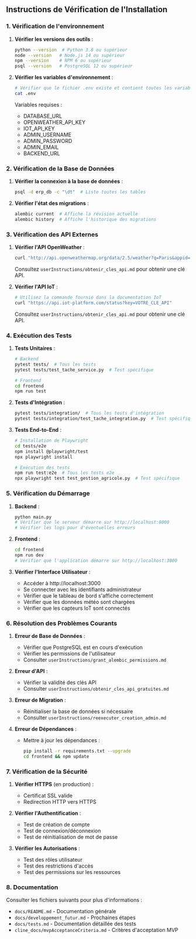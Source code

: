## Instructions de Vérification de l'Installation

### 1. Vérification de l'environnement

1. **Vérifier les versions des outils** :
   ```bash
   python --version  # Python 3.8 ou supérieur
   node --version   # Node.js 14 ou supérieur
   npm --version    # NPM 6 ou supérieur
   psql --version   # PostgreSQL 12 ou supérieur
   ```

2. **Vérifier les variables d'environnement** :
   ```bash
   # Vérifier que le fichier .env existe et contient toutes les variables nécessaires
   cat .env
   ```
   Variables requises :
   - DATABASE_URL
   - OPENWEATHER_API_KEY
   - IOT_API_KEY
   - ADMIN_USERNAME
   - ADMIN_PASSWORD
   - ADMIN_EMAIL
   - BACKEND_URL

### 2. Vérification de la Base de Données

1. **Vérifier la connexion à la base de données** :
   ```bash
   psql -d erp_db -c "\dt"  # Liste toutes les tables
   ```

2. **Vérifier l'état des migrations** :
   ```bash
   alembic current  # Affiche la révision actuelle
   alembic history  # Affiche l'historique des migrations
   ```

### 3. Vérification des API Externes

1. **Vérifier l'API OpenWeather** :
   ```bash
   curl "http://api.openweathermap.org/data/2.5/weather?q=Paris&appid=VOTRE_CLE_API"
   ```
   Consultez `userInstructions/obtenir_cles_api.md` pour obtenir une clé API.

2. **Vérifier l'API IoT** :
   ```bash
   # Utilisez la commande fournie dans la documentation IoT
   curl "https://api.iot-platform.com/status?key=VOTRE_CLE_API"
   ```
   Consultez `userInstructions/obtenir_cles_api.md` pour obtenir une clé API.

### 4. Exécution des Tests

1. **Tests Unitaires** :
   ```bash
   # Backend
   pytest tests/  # Tous les tests
   pytest tests/test_tache_service.py  # Test spécifique
   
   # Frontend
   cd frontend
   npm run test
   ```

2. **Tests d'Intégration** :
   ```bash
   pytest tests/integration/  # Tous les tests d'intégration
   pytest tests/integration/test_tache_integration.py  # Test spécifique
   ```

3. **Tests End-to-End** :
   ```bash
   # Installation de Playwright
   cd tests/e2e
   npm install @playwright/test
   npx playwright install

   # Exécution des tests
   npm run test:e2e  # Tous les tests e2e
   npx playwright test test_gestion_agricole.py  # Test spécifique
   ```

### 5. Vérification du Démarrage

1. **Backend** :
   ```bash
   python main.py
   # Vérifier que le serveur démarre sur http://localhost:8000
   # Vérifier les logs pour d'éventuelles erreurs
   ```

2. **Frontend** :
   ```bash
   cd frontend
   npm run dev
   # Vérifier que l'application démarre sur http://localhost:3000
   ```

3. **Vérifier l'Interface Utilisateur** :
   - Accéder à http://localhost:3000
   - Se connecter avec les identifiants administrateur
   - Vérifier que le tableau de bord s'affiche correctement
   - Vérifier que les données météo sont chargées
   - Vérifier que les capteurs IoT sont connectés

### 6. Résolution des Problèmes Courants

1. **Erreur de Base de Données** :
   - Vérifier que PostgreSQL est en cours d'exécution
   - Vérifier les permissions de l'utilisateur
   - Consulter `userInstructions/grant_alembic_permissions.md`

2. **Erreur d'API** :
   - Vérifier la validité des clés API
   - Consulter `userInstructions/obtenir_cles_api_gratuites.md`

3. **Erreur de Migration** :
   - Réinitialiser la base de données si nécessaire
   - Consulter `userInstructions/reexecuter_creation_admin.md`

4. **Erreur de Dépendances** :
   - Mettre à jour les dépendances :
     ```bash
     pip install -r requirements.txt --upgrade
     cd frontend && npm update
     ```

### 7. Vérification de la Sécurité

1. **Vérifier HTTPS** (en production) :
   - Certificat SSL valide
   - Redirection HTTP vers HTTPS

2. **Vérifier l'Authentification** :
   - Test de création de compte
   - Test de connexion/déconnexion
   - Test de réinitialisation de mot de passe

3. **Vérifier les Autorisations** :
   - Test des rôles utilisateur
   - Test des restrictions d'accès
   - Test des permissions sur les ressources

### 8. Documentation

Consulter les fichiers suivants pour plus d'informations :
- `docs/README.md` - Documentation générale
- `docs/developpement_futur.md` - Prochaines étapes
- `docs/tests.md` - Documentation détaillée des tests
- `cline_docs/mvpAcceptanceCriteria.md` - Critères d'acceptation MVP